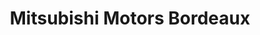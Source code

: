 ---
title: "Mitsubishi Motors Bordeaux"
url: /merignac/mitsubishi-motors-bordeaux/
shop: voiture
---